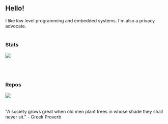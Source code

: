 ## Hello!

I like low level programming and embedded systems. I'm also a privacy advocate.
<br>
<br>
### Stats
<a href="https://github.com/luminite0?tab=repositories">
  <img align="center" src="https://github-readme-stats.vercel.app/api/top-langs/?username=luminite0&theme=blue_navy&layout=compact&langs_count=8&card_width=400&hide_border=true">
</a>
<br>
<br>
<br>
<br>

### Repos
<a href="https://github.com/luminite0/cc1101">
  <img align="center" src="https://github-readme-stats.vercel.app/api/pin/?username=luminite0&repo=cc1101&theme=blue_navy&hide_border=true">
</a>
<br>
<br>
<br>
"A society grows great when old men plant trees in whose shade they shall never sit." - Greek Proverb
